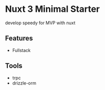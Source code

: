 # Nuxt 3 Minimal Starter
develop speedy for MVP with nuxt

## Features
- Fullstack


## Tools
- trpc
- drizzle-orm